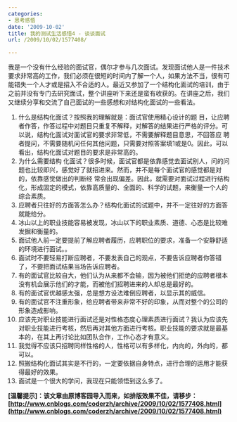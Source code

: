 ```yaml
---
categories:
- 思考感悟
date: '2009-10-02'
title: 我的测试生活感悟4 - 谈谈面试
url: /2009/10/02/1577408/

---
```



我是一个没有什么经验的面试官，偶尔才参与几次面试。发现面试他人是一件技术要求非常高的工作，我们必须在很短的时间内了解一个人，如果方法不当，很有可 能错失一个人才或是招入不合适的人。最近又参加了一个结构化面试的培训，由于之前并没有专门去研究面试，整个讲座听下来还是蛮有收获的。在讲座之后，我们 又继续分享和交流了自己面试的一些感想和对结构化面试的一些看法。

1.  什么是结构化面试？按照我的理解就是：面试官使用精心设计的题 目，让应聘者作答，作答过程中对题目只重复不解释，对解答的结果进行严格的评分。可以说，结构化面试对面试官的要求非常低，不需要解释题目意思，不回答应 聘者提问，不需要随机问任何其他问题，只需要对照答案填1或是0。因此，可以看出，结构化面试对题目的要求是非常高的。
2.  为什么需要结构 化面试？很多时候，面试官都是依靠感觉去面试别人，问的问题也比较即兴，感觉好了就招进来。然而，并不是每个面试官的感觉都是对的，依靠感觉做出的判断经 常会出现偏差。因此，就需要对面试过程进行结构化，形成固定的模式，依靠高质量的、全面的、科学的试题，来衡量一个人的综合素质。
3.  应聘者只往好的方面答怎么办？结构化面试的试题中，并不一定往好的方面答就能给分。
4.  冰山以上的职业技能容易被发现，冰山以下的职业素质、道德、心态是比较难发掘和衡量的。
5.  面试他人前一定要提前了解应聘者履历，应聘职位的要求，准备一个安静舒适的环境进行面试。。
6.  面试时不要轻易打断应聘者，不要发表自己的观点，不要告诉应聘者你答错了，不要把面试结果当场告诉应聘者。
7.  有的面试官比较自大，他们认为从来都不会输，因为被他们拒绝的应聘者根本没有机会展示他们的才能，而被他们招聘进来的人却总是最好的。
8.  有的面试官优越感太强，总是想方设法难倒应聘者，以显示其的威信。
9.  有的面试官不注重形象，给应聘者带来非常不好的印象，从而对整个的公司的形象造成影响。
10.  应该先对职业技能进行面试还是对性格态度心理素质进行面试？我认为应该先对职业技能进行考核，然后再对其他方面进行考核。职业技能的要求就是最基本的，在其上再讨论比如团队合作，工作心态才有意义。
11.  我觉得不应该只招聘同样性格的人，性格可以有多样化，内向的，外向的，都可以。
12.  照搬结构化面试其实是不行的，一定要依据自身特点，进行合理的运用才能获得最好的效果。
13.  面试是一个很大的学问，我现在只能领悟到这么多了。

**[温馨提示]：该文章由原博客园导入而来，如排版效果不佳，请移步：[http://www.cnblogs.com/coderzh/archive/2009/10/02/1577408.html](http://www.cnblogs.com/coderzh/archive/2009/10/02/1577408.html)**